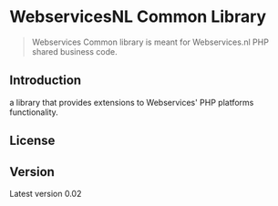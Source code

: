 # WebservicesNL Common Library

> Webservices Common library is meant for Webservices.nl PHP shared business code.

## Introduction
 a library that provides extensions to Webservices' PHP platforms functionality.

## License


## Version
Latest version 0.02